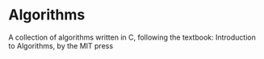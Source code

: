 # Algorithms
A collection of algorithms written in C, following the textbook: Introduction to Algorithms, by the MIT press
